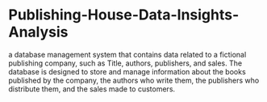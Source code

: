 # Publishing-House-Data-Insights-Analysis
a database management system that contains data related to a fictional publishing company, such as Title, authors, publishers, and sales. The database is designed to store and manage information about the books published by the company, the authors who write them, the publishers who distribute them, and the sales made to customers.
